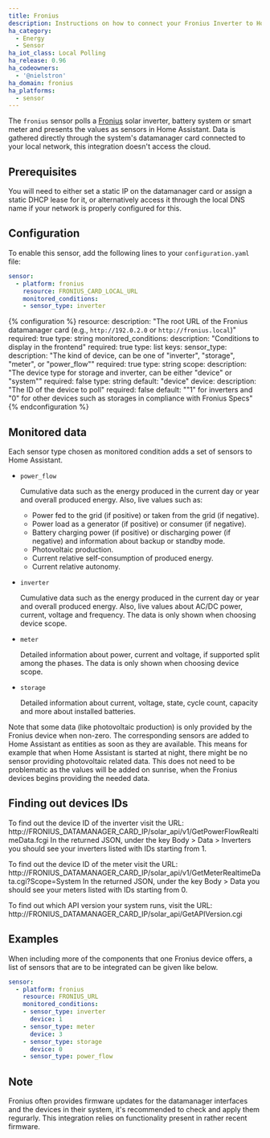 ```yaml
---
title: Fronius
description: Instructions on how to connect your Fronius Inverter to Home Assistant.
ha_category:
  - Energy
  - Sensor
ha_iot_class: Local Polling
ha_release: 0.96
ha_codeowners:
  - '@nielstron'
ha_domain: fronius
ha_platforms:
  - sensor
---
```


The `fronius` sensor polls a [Fronius](https://www.fronius.com/) solar inverter, battery system or smart meter and presents the values as sensors in Home Assistant. Data is gathered directly through the system's datamanager card connected to your local network, this integration doesn't access the cloud. 

## Prerequisites

You will need to either set a static IP on the datamanager card or assign a static DHCP lease for it, or alternatively access it through the local DNS name if your network is properly configured for this.

## Configuration

To enable this sensor, add the following lines to your `configuration.yaml` file:

```yaml
sensor:
  - platform: fronius
    resource: FRONIUS_CARD_LOCAL_URL
    monitored_conditions:
    - sensor_type: inverter
```

{% configuration %}
resource:
  description: "The root URL of the Fronius datamanager card (e.g., `http://192.0.2.0` or `http://fronius.local`)"
  required: true
  type: string
monitored_conditions:
  description: "Conditions to display in the frontend"
  required: true
  type: list
  keys:
    sensor_type:
      description: "The kind of device, can be one of \"inverter\", \"storage\", \"meter\", or \"power_flow\""
      required: true
      type: string
    scope:
      description: "The device type for storage and inverter, can be either \"device\" or \"system\""
      required: false
      type: string
      default: "device"
    device:
      description: "The ID of the device to poll"
      required: false
      default: "\"1\" for inverters and \"0\" for other devices such as storages in compliance with Fronius Specs"
{% endconfiguration %}

## Monitored data

Each sensor type chosen as monitored condition adds a set of sensors to Home Assistant.

- `power_flow`

    Cumulative data such as the energy produced in the current day or year and overall produced energy.
    Also, live values such as:
    
    - Power fed to the grid (if positive) or taken from the grid (if negative).
    - Power load as a generator (if positive) or consumer (if negative).
    - Battery charging power (if positive) or discharging power (if negative) and information about backup or standby mode.
    - Photovoltaic production.
    - Current relative self-consumption of produced energy.
    - Current relative autonomy.

- `inverter`

    Cumulative data such as the energy produced in the current day or year and overall produced energy.
    Also, live values about AC/DC power, current, voltage and frequency.
    The data is only shown when choosing device scope.

- `meter`

    Detailed information about power, current and voltage, if supported split among the phases.
    The data is only shown when choosing device scope.
    
- `storage`

    Detailed information about current, voltage, state, cycle count, capacity and more about installed batteries.

Note that some data (like photovoltaic production) is only provided by the Fronius device when non-zero.
The corresponding sensors are added to Home Assistant as entities as soon as they are available.
This means for example that when Home Assistant is started at night,
there might be no sensor providing photovoltaic related data.
This does not need to be problematic as the values will be added on sunrise,
when the Fronius devices begins providing the needed data.

## Finding out devices IDs

To find out the device ID of the inverter visit the URL:
http://FRONIUS_DATAMANAGER_CARD_IP/solar_api/v1/GetPowerFlowRealtimeData.fcgi
In the returned JSON, under the key Body > Data > Inverters you should see your inverters listed with IDs starting from 1.

To find out the device ID of the meter visit the URL:
http://FRONIUS_DATAMANAGER_CARD_IP/solar_api/v1/GetMeterRealtimeData.cgi?Scope=System
In the returned JSON, under the key Body > Data you should see your meters listed with IDs starting from 0.

To find out which API version your system runs, visit the URL:
http://FRONIUS_DATAMANAGER_CARD_IP/solar_api/GetAPIVersion.cgi

## Examples

When including more of the components that one Fronius device offers, 
a list of sensors that are to be integrated can be given like below.

```yaml
sensor:
  - platform: fronius
    resource: FRONIUS_URL
    monitored_conditions:
    - sensor_type: inverter
      device: 1
    - sensor_type: meter
      device: 3
    - sensor_type: storage
      device: 0
    - sensor_type: power_flow
```

## Note

Fronius often provides firmware updates for the datamanager interfaces and the devices in their system, it's recommended to check and apply them regurarly. This integration relies on functionality present in rather recent firmware.
